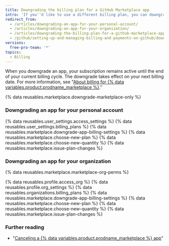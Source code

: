 ```yaml
---
title: Downgrading the billing plan for a GitHub Marketplace app
intro: 'If you''d like to use a different billing plan, you can downgrade your {% data variables.product.prodname_marketplace %} app at any time.'
redirect_from:
  - /articles/downgrading-an-app-for-your-personal-account/
  - /articles/downgrading-an-app-for-your-organization/
  - /articles/downgrading-the-billing-plan-for-a-github-marketplace-app
  - /github/setting-up-and-managing-billing-and-payments-on-github/downgrading-the-billing-plan-for-a-github-marketplace-app
versions:
  free-pro-team: '*'
topics:
  - Billing
---
```

When you downgrade an app, your subscription remains active until the end of your current billing cycle. The downgrade takes effect on your next billing date. For more information, see "[About billing for {% data variables.product.prodname_marketplace %}](/articles/about-billing-for-github-marketplace)."

{% data reusables.marketplace.downgrade-marketplace-only %}

### Downgrading an app for your personal account

{% data reusables.user_settings.access_settings %}
{% data reusables.user_settings.billing_plans %}
{% data reusables.marketplace.downgrade-app-billing-settings %}
{% data reusables.marketplace.choose-new-plan %}
{% data reusables.marketplace.choose-new-quantity %}
{% data reusables.marketplace.issue-plan-changes %}

### Downgrading an app for your organization

{% data reusables.marketplace.marketplace-org-perms %}

{% data reusables.profile.access_org %}
{% data reusables.profile.org_settings %}
{% data reusables.organizations.billing_plans %}
{% data reusables.marketplace.downgrade-app-billing-settings %}
{% data reusables.marketplace.choose-new-plan %}
{% data reusables.marketplace.choose-new-quantity %}
{% data reusables.marketplace.issue-plan-changes %}

### Further reading

- "[Canceling a {% data variables.product.prodname_marketplace %} app](/articles/canceling-a-github-marketplace-app/)"
